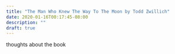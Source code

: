 ```yaml
---
title: "The Man Who Knew The Way To The Moon by Todd Zwillich"
date: 2020-01-16T00:17:45-08:00
description: ""
draft: true
---
```


thoughts about the book